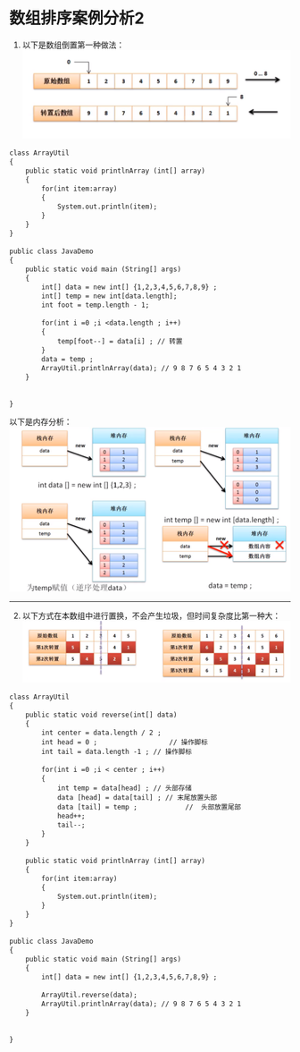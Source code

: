 # 数组排序案例分析2
1. 以下是数组倒置第一种做法：
![](https://github.com/hjj5258/Java/blob/master/JavaSE/img/arraySort01.png)

```
class ArrayUtil
{
	public static void printlnArray (int[] array)
	{
		for(int item:array)
		{
			System.out.println(item);
		}
	}
}

public class JavaDemo
{
	public static void main (String[] args)
	{
		int[] data = new int[] {1,2,3,4,5,6,7,8,9} ; 
		int[] temp = new int[data.length];
		int foot = temp.length - 1;
		
		for(int i =0 ;i <data.length ; i++)
		{
			temp[foot--] = data[i] ; // 转置
		}
		data = temp ;
		ArrayUtil.printlnArray(data); // 9 8 7 6 5 4 3 2 1
	}

	
}
```
以下是内存分析：
![](https://github.com/hjj5258/Java/blob/master/JavaSE/img/arrayStackAnalysis02.png)

---

2. 以下方式在本数组中进行置换，不会产生垃圾，但时间复杂度比第一种大：
![](https://github.com/hjj5258/Java/blob/master/JavaSE/img/arraySort02.png)
```
class ArrayUtil
{
	public static void reverse(int[] data)
	{
		int center = data.length / 2 ;
		int head = 0 ;					// 操作脚标
		int tail = data.length -1 ; // 操作脚标

		for(int i =0 ;i < center ; i++)
		{
			int temp = data[head] ;	// 头部存储
			data [head] = data[tail] ; // 末尾放置头部
			data [tail] = temp ;			//	头部放置尾部
			head++;							
			tail--;
		}
	}

	public static void printlnArray (int[] array)
	{
		for(int item:array)
		{
			System.out.println(item);
		}
	}
}

public class JavaDemo
{
	public static void main (String[] args)
	{
		int[] data = new int[] {1,2,3,4,5,6,7,8,9} ; 
		
		ArrayUtil.reverse(data);
		ArrayUtil.printlnArray(data); // 9 8 7 6 5 4 3 2 1
	}

	
}
```
